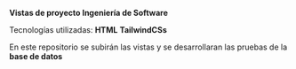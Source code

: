 **Vistas de proyecto Ingeniería de Software**

Tecnologías utilizadas:
**HTML**
**TailwindCSs**

En este repositorio se subirán las vistas y se desarrollaran las pruebas de la **base de datos**
